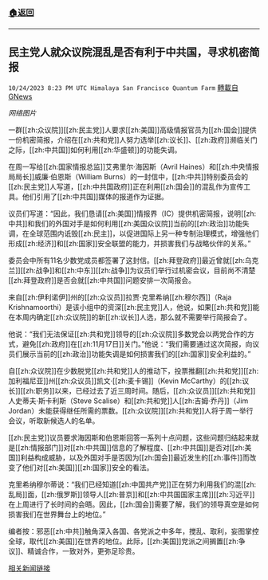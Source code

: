###  [:house:返回](README.md)
---


## 民主党人就众议院混乱是否有利于中共国，寻求机密简报
`10/24/2023 8:23 PM UTC Himalaya San Francisco Quantum Farm` [轉載自GNews](https://gnews.org/articles/1875828)

*网络图片*

一群[[zh:众议院]][[zh:民主党]]人要求[[zh:美国]]高级情报官员为[[zh:国会]]提供一份机密简报，介绍在[[zh:共和党]]人努力选举[[zh:议长]]、[[zh:政府]]濒临关门之际，[[zh:中共国]]如何利用[[zh:华盛顿]]的功能失调。

在周一写给[[zh:国家情报总监]]艾弗里尔·海因斯（Avril Haines）和[[zh:中央情报局局长]]威廉·伯恩斯（William Burns）的一封信中，[[zh:中共]]特别委员会的[[zh:民主党]]人写道，[[zh:中共国政府]]正在利用[[zh:国会]]的混乱作为宣传工具。他们引用了[[zh:中共国]]媒体的报道作为证据。

议员们写道：“因此，我们恳请[[zh:美国]]情报界（IC）提供机密简报，说明[[zh:中共]]和我们的外国对手是如何利用[[zh:美国众议院]]当前的[[zh:政治]]功能失调，在全球范围内诋毁[[zh:民主]]，以促进国际上另一种专制治理模式，增强他们形成[[zh:经济]]和[[zh:国家]]安全联盟的能力，并损害我们与战略伙伴的关系。”

委员会中所有11名少数党成员都签署了这封信。[[zh:拜登政府]]最近曾就[[zh:乌克兰]][[zh:战争]]和[[zh:中东]][[zh:战争]]为议员们举行过机密会议，目前尚不清楚[[zh:拜登政府]]是否会就[[zh:中共国]]问题安排一次简报会。

来自[[zh:伊利诺伊]]州的[[zh:众议员]]拉贾·克里希纳[[zh:穆尔西]]（Raja Krishnamoorthi）是该小组中的资深[[zh:民主党]]人，他说，如果[[zh:共和党]]能在本周内确定[[zh:众议院]]的新[[zh:议长]]人选，那么就不需要举行简报会了。

他说：“我们无法保证[[zh:共和党]]领导的[[zh:众议院]]多数党会以两党合作的方式，避免[[zh:政府]]在[[zh:11月17日]]关门。”他说：“我们需要通过这次简报，向议员们展示当前的[[zh:政治]]功能失调是如何损害我们的[[zh:国家]]安全利益的。”

自[[zh:众议院]]在少数脱党[[zh:共和党]]人的推动下，投票推翻[[zh:共和党]][[zh:加利福尼亚]]州[[zh:众议员]]凯文·[[zh:麦卡锡]]（Kevin McCarthy）的[[zh:议长]][[zh:职务]]以来，已经过去了近三周时间。随后，[[zh:众议员]][[zh:共和党]]人史蒂夫·斯卡利斯（Steve Scalise）和[[zh:共和党]]人[[zh:吉姆·乔丹]]（Jim Jordan）未能获得继任所需的票数。[[zh:众议院]][[zh:共和党]]人将于周一举行会议，听取新候选人的名单。

[[zh:民主党]]议员要求海因斯和伯恩斯回答一系列十点问题，这些问题归结起来就是[[zh:情报部门]]对[[zh:中共国]]信息的了解程度、[[zh:中共国]]是否对[[zh:美国]]利益构成威胁，以及外国对手是否因为[[zh:国会]]最近发生的[[zh:事件]]而改变了他们对[[zh:美国]][[zh:国家]]安全的看法。

克里希纳穆尔蒂说：“我们已经知道[[zh:中国共产党]]正在努力利用我们的混[[zh:乱局]]面，[[zh:俄罗斯]]领导人[[zh:普京]]和[[zh:中共国国家主席]][[zh:习近平]]在上周进行了长时间的会晤。因此，[[zh:国会]]需要了解，我们的领导真空是如何损害我们在世界舞台上的地位。”

编者按：邪恶[[zh:中共]]触角深入各国、各党派之中多年，搅乱、取利，妄图掌控全球，取代[[zh:美国]]在世界的地位。此际，[[zh:美国]]党派之间搁置[[zh:争议]]、精诚合作，一致对外，更弥足珍贵。



[相关新闻链接](https://www.nbcnews.com/politics/congress/democrats-seek-classified-briefing-house-chaos-helps-china-rcna121562)
